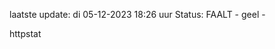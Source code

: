 laatste update: 
di 05-12-2023 18:26   uur 
Status: FAALT - geel - 
<div class="service Y">httpstat</div>